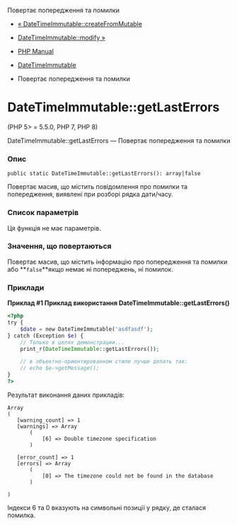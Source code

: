 Повертає попередження та помилки

-   [« DateTimeImmutable::createFromMutable](datetimeimmutable.createfrommutable.html)
    
-   [DateTimeImmutable::modify »](datetimeimmutable.modify.html)
    
-   [PHP Manual](index.html)
    
-   [DateTimeImmutable](class.datetimeimmutable.html)
    
-   Повертає попередження та помилки
    

# DateTimeImmutable::getLastErrors

(PHP 5> = 5.5.0, PHP 7, PHP 8)

DateTimeImmutable::getLastErrors — Повертає попередження та помилки

### Опис

```methodsynopsis
public static DateTimeImmutable::getLastErrors(): array|false
```

Повертає масив, що містить повідомлення про помилки та попередження, виявлені при розборі рядка дати/часу.

### Список параметрів

Ця функція не має параметрів.

### Значення, що повертаються

Повертає масив, що містить інформацію про попередження та помилки або \*\*`false`\*\*якщо немає ні попереджень, ні помилок.

### Приклади

**Приклад #1 Приклад використання **DateTimeImmutable::getLastErrors()****

```php
<?php
try {
    $date = new DateTimeImmutable('asdfasdf');
} catch (Exception $e) {
    // Только в целях демонстрации...
    print_r(DateTimeImmutable::getLastErrors());

    // в объектно-ориентированном стиле лучше делать так:
    // echo $e->getMessage();
}
?>
```

Результат виконання даних прикладів:

```
Array
(
   [warning_count] => 1
   [warnings] => Array
       (
           [6] => Double timezone specification
       )

   [error_count] => 1
   [errors] => Array
       (
           [0] => The timezone could not be found in the database
       )

)
```

Індекси 6 та 0 вказують на символьні позиції у рядку, де сталася помилка.